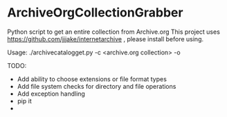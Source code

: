 # ArchiveOrgCollectionGrabber
Python script to get an entire collection from Archive.org
This project uses https://github.com/jjjake/internetarchive , please install 
before using. 

Usage:
./archivecatalogget.py -c <archive.org collection> -o <outputdirectory>

TODO:
- Add ability to choose extensions or file format types
- Add file system checks for directory and file operations
- Add exception handling
- pip it
- 
